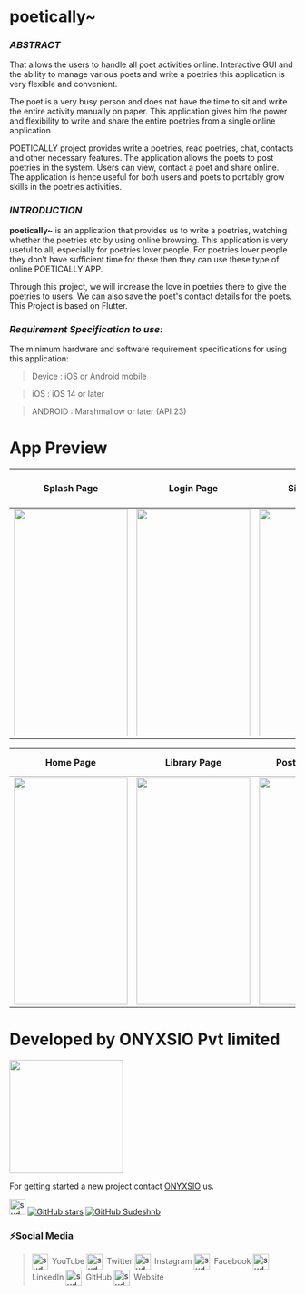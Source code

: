 # poetically~

### *ABSTRACT*


That allows the users to handle all poet activities online. Interactive GUI and the ability to manage various poets and write a poetries this application is very flexible and convenient.

The poet is a very busy person and does not have the time to sit and write the entire activity manually on paper. This application gives him the power and flexibility to write and share the entire poetries from a single online application. 

POETICALLY project provides write a poetries, read poetries, chat, contacts and other necessary features. The application allows the poets to post poetries in the system. Users can view, contact a poet and share online.
The application is hence useful for both users and poets to portably grow skills in the poetries activities. 

### *INTRODUCTION*

**poetically~** is an application that provides us to write a poetries, watching whether the poetries etc by using online browsing. This application is very useful to all, especially for poetries lover people. For poetries lover people they don’t have sufficient time for these then they can use these type of online POETICALLY APP.

 Through this project, we will increase the love in poetries there to give the poetries to users.
We can also save the poet's contact details for the poets. This Project is based on Flutter.


### *Requirement Specification to use:*

The minimum hardware and software requirement specifications for using this application:

 > Device	:	iOS or Android mobile
 
 > iOS	:	iOS 14 or later
 
 > ANDROID :  Marshmallow or later (API 23)
 


# App Preview


|   Splash Page   |   Login Page| Signup Page | Frogot Password Page | 
| :----------------------------------: | :----------------------------------: | :----------------------------------: |:----------------------------------: |
| <img src="https://user-images.githubusercontent.com/33403844/169868679-a5696ebb-0f6c-429a-98a6-522b0a1a8dcd.png" width="200" height="400"> |<img src="https://user-images.githubusercontent.com/33403844/169868679-a5696ebb-0f6c-429a-98a6-522b0a1a8dcd.png" width="200" height="400"> | <img src="https://user-images.githubusercontent.com/33403844/169868679-a5696ebb-0f6c-429a-98a6-522b0a1a8dcd.png" width="200" height="400">||


|   Home Page   |   Library Page| Post Publish Page | Profile Page | 
| :----------------------------------: | :----------------------------------: | :----------------------------------: |:----------------------------------: |
| <img src="https://user-images.githubusercontent.com/33403844/169868679-a5696ebb-0f6c-429a-98a6-522b0a1a8dcd.png" width="200" height="400"> |<img src="https://user-images.githubusercontent.com/33403844/169870286-be69e5c3-9b0b-44e4-a868-46587a0fbb4c.png" width="200" height="400"> | <img src="https://user-images.githubusercontent.com/33403844/169868679-a5696ebb-0f6c-429a-98a6-522b0a1a8dcd.png" width="200" height="400">||



# Developed by  ONYXSIO Pvt limited 


<img src="https://user-images.githubusercontent.com/33403844/169867165-d2e123ea-d9c2-4325-93cf-189f399fe8b9.png" width="200" height="200">

For getting started a new project contact [ONYXSIO](https://flutter.dev/docs) us.

[<img alt="sudeshnb | Sponsor" height="28px" src="https://firebasestorage.googleapis.com/v0/b/web-johannesmilke.appspot.com/o/other%2Fsocial%2Fsponsorme.png?alt=media" />][sponsor] 
[![GitHub stars](https://img.shields.io/github/stars/sudeshnb/open_file_example.svg?style=social&label=Star)](https://github.com/sudeshnb/open_file_example)
[![GitHub Sudeshnb](https://img.shields.io/github/followers/sudeshnb?label=follow&style=social)](https://github.com/sudeshnb)

### ⚡Social Media

 > [<img align="center" alt="sudeshBandara | YouTube" width="28px" src="https://firebasestorage.googleapis.com/v0/b/web-johannesmilke.appspot.com/o/other%2Fsocial%2Fyoutube.png?alt=media" />](https://www.youtube.com/channel/UCXooUY2oL_eqGhTaZn-ExSg?sub_confirmation=1)&ensp;YouTube    [<img align="center" alt="sudeshBandara | Twitter" width="28px" src="https://firebasestorage.googleapis.com/v0/b/web-johannesmilke.appspot.com/o/other%2Fsocial%2Ftwitter.png?alt=media" />](https://twitter.com/intent/follow?original_referer=https%3A%2F%2Fgithub.com%2Fsudesh78&screen_name=sudesh78)&ensp;Twitter [<img align="center" alt="sudeshBandara | Instagram" width="28px" src="https://firebasestorage.googleapis.com/v0/b/web-johannesmilke.appspot.com/o/other%2Fsocial%2Finstagram.png?alt=media" />](https://instagram.com/sudesh_nish)&ensp;Instagram [<img align="center" alt="sudeshBandara | Facebook" width="28px" src="https://firebasestorage.googleapis.com/v0/b/web-johannesmilke.appspot.com/o/other%2Fsocial%2Ffacebook.png?alt=media" />](https://www.facebook.com/sudeshnb)&ensp;Facebook [<img align="center" alt="sudeshBandara | LinkedIn" width="28px" src="https://firebasestorage.googleapis.com/v0/b/web-johannesmilke.appspot.com/o/other%2Fsocial%2Flinkedin.png?alt=media" />](https://linkedin.com/in/sudesh-nishshanka-bandara-81b1a0175)&ensp;LinkedIn [<img align="center" alt="sudeshBandara | GitHub" width="28px" src="https://firebasestorage.googleapis.com/v0/b/web-johannesmilke.appspot.com/o/other%2Fsocial%2Fgithub.png?alt=media" />](https://github.com/sudeshnb)&ensp;GitHub [<img align="center" alt="sudeshBandara | Website" width="28px" src="https://firebasestorage.googleapis.com/v0/b/web-johannesmilke.appspot.com/o/other%2Fsocial%2Fwebsite.png?alt=media" />](https://sites.google.com/view/sudeshbandara/home)&ensp;Website

[twitter]: https://twitter.com/intent/follow?original_referer=https%3A%2F%2Fgithub.com%2Fsudeshnb&screen_name=sudesh78
[youtube]: https://www.youtube.com/channel/UCXooUY2oL_eqGhTaZn-ExSg?sub_confirmation=1
[sponsor]: https://github.com/sponsors/sudeshnb

